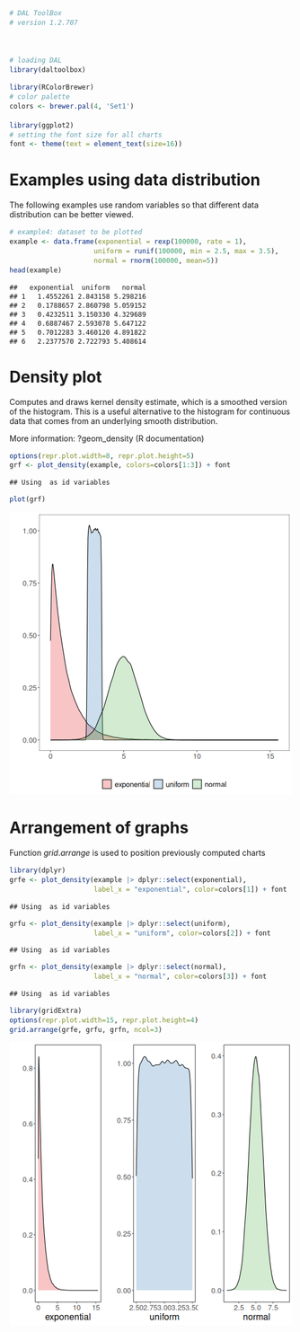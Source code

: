 
``` r
# DAL ToolBox
# version 1.2.707



# loading DAL
library(daltoolbox) 
```


``` r
library(RColorBrewer)
# color palette
colors <- brewer.pal(4, 'Set1')

library(ggplot2)
# setting the font size for all charts
font <- theme(text = element_text(size=16))
```

# Examples using data distribution
The following examples use random variables so that different data distribution can be better viewed.


``` r
# example4: dataset to be plotted  
example <- data.frame(exponential = rexp(100000, rate = 1), 
                     uniform = runif(100000, min = 2.5, max = 3.5), 
                     normal = rnorm(100000, mean=5))
head(example)
```

```
##   exponential  uniform   normal
## 1   1.4552261 2.843158 5.298216
## 2   0.1788657 2.860798 5.059152
## 3   0.4232511 3.150330 4.329689
## 4   0.6887467 2.593078 5.647122
## 5   0.7012283 3.460120 4.891822
## 6   2.2377570 2.722793 5.408614
```

# Density plot

Computes and draws kernel density estimate, which is a smoothed version of the histogram. This is a useful alternative to the histogram for continuous data that comes from an underlying smooth distribution.

More information: ?geom_density (R documentation)


``` r
options(repr.plot.width=8, repr.plot.height=5)
grf <- plot_density(example, colors=colors[1:3]) + font
```

```
## Using  as id variables
```

``` r
plot(grf)
```

![plot of chunk unnamed-chunk-4](fig/grf_density/unnamed-chunk-4-1.png)

# Arrangement of graphs

Function $grid.arrange$ is used to position previously computed charts


``` r
library(dplyr)
grfe <- plot_density(example |> dplyr::select(exponential), 
                     label_x = "exponential", color=colors[1]) + font  
```

```
## Using  as id variables
```

``` r
grfu <- plot_density(example |> dplyr::select(uniform), 
                     label_x = "uniform", color=colors[2]) + font  
```

```
## Using  as id variables
```

``` r
grfn <- plot_density(example |> dplyr::select(normal), 
                     label_x = "normal", color=colors[3]) + font 
```

```
## Using  as id variables
```


``` r
library(gridExtra)  
options(repr.plot.width=15, repr.plot.height=4)
grid.arrange(grfe, grfu, grfn, ncol=3)
```

![plot of chunk unnamed-chunk-6](fig/grf_density/unnamed-chunk-6-1.png)


